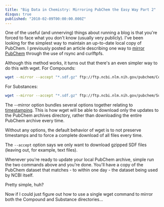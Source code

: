 ```yaml
---
title: "Big Data in Chemistry: Mirroring PubChem the Easy Way Part 2"
disqus: true
published: "2010-02-09T00:00:00.000Z"
---
```


One of the useful (and unnerving) things about running a blog is that you're forced to face what you don't know (usually very publicly). I've been looking for the simplest way to maintain an up-to-date local copy of PubChem. I previously posted an article describing one way to [mirror PubChem](http://depth-first.com/articles/2010/02/08/big-data-in-chemistry-mirroring-pubchem-the-easy-way) through the use of rsync and curlftpfs.

Although this method works, it turns out that there's an even simpler way to do this with wget. For Compounds:

```bash
wget --mirror --accept "*.sdf.gz" ftp://ftp.ncbi.nlm.nih.gov/pubchem/Compound/CURRENT-Full/SDF/
```

For Substances:

```bash
wget --mirror --accept "*.sdf.gz" ftp://ftp.ncbi.nlm.nih.gov/pubchem/Substance/CURRENT-Full/SDF/
```

The --mirror option bundles several options together relating to <a href="http://sunsite.ualberta.ca/Documentation/Gnu/wget-1.7/html_chapter/wget_5.html">timestamping</a>. This is how wget will be able to download only the updates to the PubChem archives directory, rather than downloading the entire PubChem archive every time.

Without any options, the default behavior of wget is to not preserve timestamps and to force a complete download of all files every time.

The `--accept` option says we only want to download gzipped SDF files (leaving out, for example, text files).

Whenever you're ready to update your local PubChem archive, simple run the two commands above and you're done. You'll have a copy of the PubChem dataset that matches - to within one day - the dataset being used by NCBI itself.

Pretty simple, huh?

Now if I could just figure out how to use a single wget command to mirror both the Compound and Substance directories...